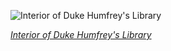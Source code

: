 
![Interior of Duke Humfrey's Library](https://upload.wikimedia.org/wikipedia/commons/thumb/b/b1/Duke_Humfrey%27s_Library_Interior_5%2C_Bodleian_Library%2C_Oxford%2C_UK_-_Diliff.jpg/600px-Duke_Humfrey%27s_Library_Interior_5%2C_Bodleian_Library%2C_Oxford%2C_UK_-_Diliff.jpg)

*[Interior of Duke Humfrey's Library](https://wikipedia.org/wiki/File:Duke_Humfrey%27s_Library_Interior_5,_Bodleian_Library,_Oxford,_UK_-_Diliff.jpg)*
